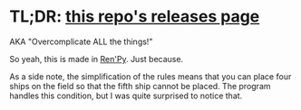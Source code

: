 # TL;DR: [this repo's releases page](https://github.com/danya02/slon-winter-2019-intro/releases)
AKA "Overcomplicate ALL the things!"

So yeah, this is made in [Ren'Py](https://www.renpy.org/). Just because.

As a side note, the simplification of the rules means that you can place four ships on the field so that the fifth ship cannot be placed. The program handles this condition, but I was quite surprised to notice that.
